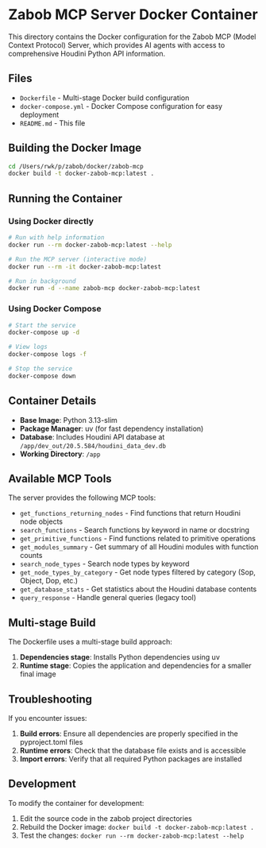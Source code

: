 # Zabob MCP Server Docker Container

This directory contains the Docker configuration for the Zabob MCP (Model Context Protocol) Server, which provides AI agents with access to comprehensive Houdini Python API information.

## Files

- `Dockerfile` - Multi-stage Docker build configuration
- `docker-compose.yml` - Docker Compose configuration for easy deployment
- `README.md` - This file

## Building the Docker Image

```bash
cd /Users/rwk/p/zabob/docker/zabob-mcp
docker build -t docker-zabob-mcp:latest .
```

## Running the Container

### Using Docker directly

```bash
# Run with help information
docker run --rm docker-zabob-mcp:latest --help

# Run the MCP server (interactive mode)
docker run --rm -it docker-zabob-mcp:latest

# Run in background
docker run -d --name zabob-mcp docker-zabob-mcp:latest
```

### Using Docker Compose

```bash
# Start the service
docker-compose up -d

# View logs
docker-compose logs -f

# Stop the service
docker-compose down
```

## Container Details

- **Base Image**: Python 3.13-slim
- **Package Manager**: uv (for fast dependency installation)
- **Database**: Includes Houdini API database at `/app/dev_out/20.5.584/houdini_data_dev.db`
- **Working Directory**: `/app`

## Available MCP Tools

The server provides the following MCP tools:
- `get_functions_returning_nodes` - Find functions that return Houdini node objects
- `search_functions` - Search functions by keyword in name or docstring
- `get_primitive_functions` - Find functions related to primitive operations
- `get_modules_summary` - Get summary of all Houdini modules with function counts
- `search_node_types` - Search node types by keyword
- `get_node_types_by_category` - Get node types filtered by category (Sop, Object, Dop, etc.)
- `get_database_stats` - Get statistics about the Houdini database contents
- `query_response` - Handle general queries (legacy tool)

## Multi-stage Build

The Dockerfile uses a multi-stage build approach:
1. **Dependencies stage**: Installs Python dependencies using uv
2. **Runtime stage**: Copies the application and dependencies for a smaller final image

## Troubleshooting

If you encounter issues:

1. **Build errors**: Ensure all dependencies are properly specified in the pyproject.toml files
2. **Runtime errors**: Check that the database file exists and is accessible
3. **Import errors**: Verify that all required Python packages are installed

## Development

To modify the container for development:

1. Edit the source code in the zabob project directories
2. Rebuild the Docker image: `docker build -t docker-zabob-mcp:latest .`
3. Test the changes: `docker run --rm docker-zabob-mcp:latest --help`
